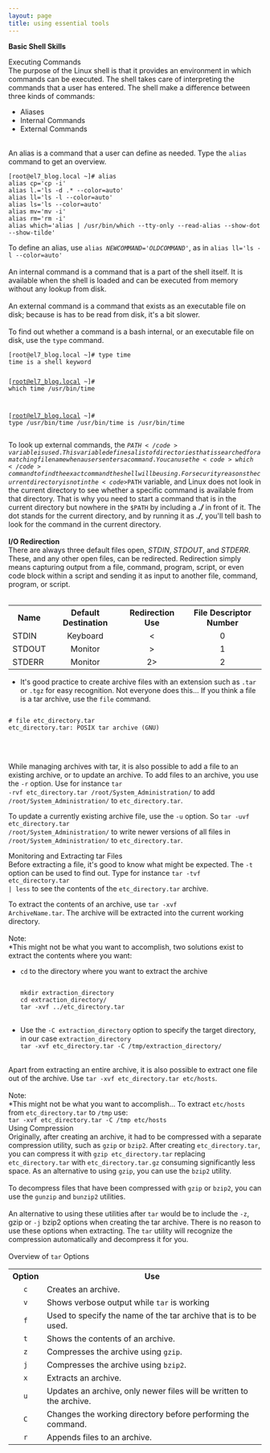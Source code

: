 ```yaml
---
layout: page
title: using essential tools
---
```


<b>Basic Shell Skills</b><br>

Executing Commands<br>
The purpose of the Linux shell is that it provides an environment in which commands can be executed. The shell takes care of interpreting the commands that a user has entered. The shell make a difference between three kinds of commands:<br>
<ul>
<li>Aliases</li>
<li>Internal Commands</li>
<li>External Commands</li>
</ul>
<br>
An alias is a command that a user can define as needed. Type the <code>alias</code> command to get an overview.
<pre><code>[root@el7_blog.local ~]# alias
alias cp='cp -i'
alias l.='ls -d .* --color=auto'
alias ll='ls -l --color=auto'
alias ls='ls --color=auto'
alias mv='mv -i'
alias rm='rm -i'
alias which='alias | /usr/bin/which --tty-only --read-alias --show-dot --show-tilde'
</code></pre>
To define an alias, use <code>alias <i>NEWCOMMAND</i>='<i>OLDCOMMAND</i>'</code>, as in <code>alias ll='ls -l --color=auto'</code><br>
<br>
An internal command is a command that is a part of the shell itself. It is available when the shell is loaded and can be executed from memory without any lookup from disk.<br>
<br>
An external command is a command that exists as an executable file on disk; because is has to be read from disk, it's a bit slower.<br>
<br>
To find out whether a command is a bash internal, or an executable file on disk, use the <code>type</code> command.
<pre><code>[root@el7_blog.local ~]# type time
time is a shell keyword

[root@el7_blog.local ~]# which time
/usr/bin/time

[root@el7_blog.local ~]# type /usr/bin/time
/usr/bin/time is /usr/bin/time
</code></pre>
To look up external commands, the <code>$PATH</code> variable is used. This variable defines a list of directories that is searched for a matching filename when a users enters a command. You can use the <code>which</code> command to find the exact command the shell will be using. For security reasons the current directory is not in the <code>$PATH</code> variable, and Linux does not look in the current directory to see whether a specific command is available from that directory. That is why you need to start a command that is in the current directory but nowhere in the <code>$PATH</code> by including a <b><i>./</i></b> in front of it. The dot stands for the current directory, and by running it as <b><i>./</i></b>, you'll tell bash to look for the command in the current directory.<br>
<br>
<b>I/O Redirection</b><br>
There are always three default files open, <i>STDIN</i>, <i>STDOUT</i>, and <i>STDERR</i>. These, and any other open files, can be redirected. Redirection simply means capturing output from a file, command, program, script, or even code block within a script and sending it as input to another file, command, program, or script.<br>
<br>
<table>
  <tr>
    <th>Name</th>
    <th>Default Destination</th>
    <th>Redirection Use</th>
    <th>File Descriptor Number</th>
  </tr>
  <tr>
    <td align="left">STDIN</td>
    <td align="center">Keyboard</td>
    <td align="center"> < </td>
    <td align="center"> 0 </td>
  </tr>
   <tr>
    <td align="left">STDOUT</td>
    <td align="center">Monitor</td>
    <td align="center"> > </td>
    <td align="center"> 1 </td>
  </tr>
  <tr>
    <td align="left">STDERR</td>
    <td align="center">Monitor</td>
    <td align="center"> 2> </td>
    <td align="center"> 2 </td>
  </tr>
</table>


* It's good practice to create archive files with an extension such as <code>.tar</code> or <code>.tgz</code> for easy recognition. Not everyone does this... If you think a file is a tar archive, use the <code>file</code> command.<br>
<pre>
<code>
# file etc_directory.tar
etc_directory.tar: POSIX tar archive (GNU)
</code>
</pre><br>
While managing archives with tar, it is also possible to add a file to an existing archive, or to update an archive. To add files to an archive, you use the <code>-r</code> option. Use for instance <code>tar -rvf etc_directory.tar /root/System_Administration/</code> to add <code>/root/System_Administration/</code> to <code>etc_directory.tar</code>.<br>

To update a currently existing archive file, use the <code>-u</code> option. So <code>tar -uvf etc_directory.tar /root/System_Administration/</code> to write newer versions of all files in <code>/root/System_Administration/</code> to <code>etc_directory.tar</code>.<br>

Monitoring and Extracting tar Files<br>
Before extracting a file, it's good to know what might be expected. The <code>-t</code> option can be used to find out. Type for instance <code>tar -tvf etc_directory.tar | less</code> to see the contents of the <code>etc_directory.tar</code> archive.<br>

To extract the contents of an archive, use <code>tar -xvf ArchiveName.tar</code>. The archive will be extracted into the current working directory.<br>
<br>
Note:<br>
*This might not be what you want to accomplish, two solutions exist to extract the contents where you want:
<ul>

<li><code>cd</code> to the directory where you want to extract the archive</li>
<pre>
<code>
mkdir extraction_directory
cd extraction_directory/
tar -xvf ../etc_directory.tar
</code>
</pre>
<li>Use the <code>-C extraction_directory</code> option to specify the target directory, in our case <code>extraction_directory</code></li>
<code>tar -xvf etc_directory.tar -C /tmp/extraction_directory/</code>
</ul>
<br>
Apart from extracting an entire archive, it is also possible to extract one file out of the archive. Use <code>tar -xvf etc_directory.tar etc/hosts</code>.<br>
<br>
Note:<br>
*This might not be what you want to accomplish... To extract <code>etc/hosts</code> from <code>etc_directory.tar</code> to <code>/tmp</code> use:<br>
<code>tar -xvf etc_directory.tar -C /tmp etc/hosts</code>
<br>
Using Compression<br>
Originally, after creating an archive, it had to be compressed with a separate compression utility, such as <code>gzip</code> or <code>bzip2</code>. After creating <code>etc_directory.tar</code>, you can compress it with <code>gzip etc_directory.tar</code> replacing <code>etc_directory.tar</code> with <code>etc_directory.tar.gz</code> consuming significantly less space. As an alternative to using <code>gzip</code>, you can use the <code>bzip2</code> utility.<br>
<br>
To decompress files that have been compressed with <code>gzip</code> or <code>bzip2</code>, you can use the <code>gunzip</code> and <code>bunzip2</code> utilities.<br>
<br>
An alternative to using these utilities after <code>tar</code> would be to include the <code>-z</code>, gzip or <code>-j</code> bzip2 options when creating the tar archive. There is no reason to use these options when extracting. The <code>tar</code> utility will recognize the compression automatically and decompress it for you.<br>
<br>
Overview of <code>tar</code> Options
<table>
  <tr>
    <th>Option</th>
    <th>Use</th>
  </tr>
  <tr>
    <td align="center"><code>c</code></td>
    <td>Creates an archive.</td>
  </tr>
  <tr>
    <td align="center"><code>v</code></td>
    <td>Shows verbose output while <code>tar</code> is working</td>
  </tr>
  <tr>
    <td align="center"><code>f</code></td>
    <td>Used to specify the name of the tar archive that is to be used.</td>
  </tr>
  <tr>
    <td align="center"><code>t</code></td>
    <td>Shows the contents of an archive.</td>
  </tr>
  <tr>
    <td align="center"><code>z</code></td>
    <td>Compresses the archive using <code>gzip</code>.</td>
  </tr>
  <tr>
    <td align="center"><code>j</code></td>
    <td>Compresses the archive using <code>bzip2</code>.</td>
  </tr>
  <tr>
    <td align="center"><code>x</code></td>
    <td>Extracts an archive.</td>
  </tr>
  <tr>
    <td align="center"><code>u</code></td>
    <td>Updates an archive, only newer files will be written to the archive.</td>
  </tr>
  <tr>
    <td align="center"><code>C</code></td>
    <td>Changes the working directory before performing the command.</td>
  </tr>
  <tr>
    <td align="center"><code>r</code></td>
    <td>Appends files to an archive.</td>
  </tr>
</table>